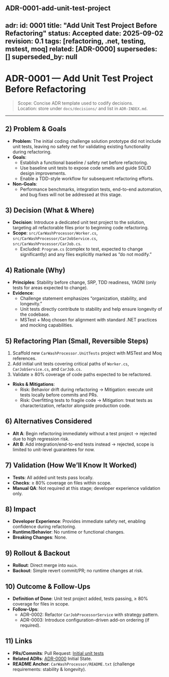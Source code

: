 ADR-0001-add-unit-test-project
---
adr:
  id: 0001
  title: "Add Unit Test Project Before Refactoring"
  status: Accepted
  date: 2025-09-02
  revision: 0.1
  tags: [refactoring, .net, testing, mstest, moq]
  related: [ADR-0000]
  supersedes: []
  superseded_by: null
---

# ADR-0001 — Add Unit Test Project Before Refactoring

> Scope: Concise ADR template used to codify decisions.  
> Location: store under `docs/decisions/` and list in `ADR-INDEX.md`.

---

## 2) Problem & Goals
- **Problem**: The initial coding challenge solution prototype did not include unit tests, leaving no safety net for validating existing functionality during refactoring.  
- **Goals**:
  - Establish a functional baseline / safety net before refactoring.
  - Use baseline unit tests to expose code smells and guide SOLID design improvements.
  - Enable a TDD-style workflow for subsequent refactoring efforts.
- **Non-Goals**:
  - Performance benchmarks, integration tests, end-to-end automation, and bug fixes will not be addressed at this stage.

## 3) Decision (What & Where)
- **Decision**: Introduce a dedicated unit test project to the solution, targeting all refactorable files prior to beginning code refactoring.  
- **Scope**: `src/CarWashProcessor/Worker.cs`, `src/CarWashProcessor/CarJobService.cs`, `src/CarWashProcessor/CarJob.cs`.  
  - Excluded: `Program.cs` (complex to test, expected to change significantly) and any files explicitly marked as “do not modify.”

## 4) Rationale (Why)
- **Principles**: Stability before change, SRP, TDD readiness, YAGNI (only tests for areas expected to change).  
- **Evidence**:
  - Challenge statement emphasizes “organization, stability, and longevity.”
  - Unit tests directly contribute to stability and help ensure longevity of the codebase.
  - MSTest + Moq chosen for alignment with standard .NET practices and mocking capabilities.

## 5) Refactoring Plan (Small, Reversible Steps)
1. Scaffold new `CarWashProcessor.UnitTests` project with MSTest and Moq references.  
2. Add initial unit tests covering critical paths of `Worker.cs`, `CarJobService.cs`, and `CarJob.cs`.  
3. Validate ≥ 80% coverage of code paths expected to be refactored.  
- **Risks & Mitigations**:  
  - Risk: Behavior drift during refactoring → Mitigation: execute unit tests locally before commits and PRs.  
  - Risk: Overfitting tests to fragile code → Mitigation: treat tests as characterization, refactor alongside production code.  

## 6) Alternatives Considered
- **Alt A**: Begin refactoring immediately without a test project → rejected due to high regression risk.  
- **Alt B**: Add integration/end-to-end tests instead → rejected, scope is limited to unit-level guarantees for now.  

## 7) Validation (How We’ll Know It Worked)
- **Tests**: All added unit tests pass locally.  
- **Checks**: ≥ 80% coverage on files within scope.  
- **Manual QA**: Not required at this stage; developer experience validation only.  

## 8) Impact
- **Developer Experience**: Provides immediate safety net, enabling confidence during refactoring.  
- **Runtime/Behavior**: No runtime or functional changes.  
- **Breaking Changes**: None.  

## 9) Rollout & Backout
- **Rollout**: Direct merge into `main`.  
- **Backout**: Simple revert commit/PR; no runtime changes at risk.  

## 10) Outcome & Follow-Ups
- **Definition of Done**: Unit test project added, tests passing, ≥ 80% coverage for files in scope.  
- **Follow-Ups**:
  - ADR-0002: Refactor `CarJobProcessorService` with strategy pattern.  
  - ADR-0003: Introduce configuration-driven add-on ordering (if required).  

## 11) Links
- **PRs/Commits**: Pull Request: [Initial unit tests](https://github.com/brunerma-dev/code-refactoring/pull/4)
- **Related ADRs**: [ADR-0000](ADR-0000-initial-state.md) Initial State.  
- **README Anchor**: `CarWashProcessor/README.txt` (challenge requirements: stability & longevity).  
